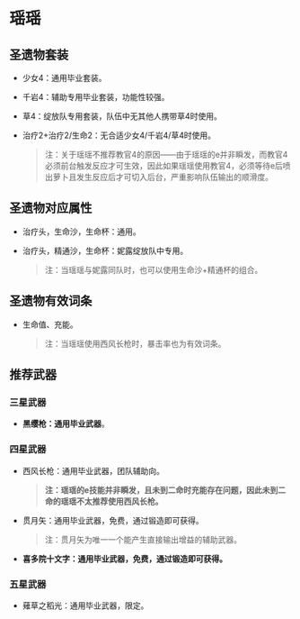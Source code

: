 # 瑶瑶

## 圣遗物套装

- 少女4：通用毕业套装。

- 千岩4：辅助专用毕业套装，功能性较强。

- 草4：绽放队专用套装，队伍中无其他人携带草4时使用。

- 治疗2+治疗2/生命2：无合适少女4/千岩4/草4时使用。

  > 注：关于瑶瑶不推荐教官4的原因——由于瑶瑶的e并非瞬发，而教官4必须前台触发反应才可生效，因此如果瑶瑶使用教官4，必须等待e后喷出萝卜且发生反应后才可切入后台，严重影响队伍输出的顺滑度。  

## 圣遗物对应属性

- 治疗头，生命沙，生命杯：通用。

- 治疗头，精通沙，生命杯：妮露绽放队中专用。

  > 注：当瑶瑶与妮露同队时，也可以使用生命沙+精通杯的组合。  

## 圣遗物有效词条

- 生命值、充能。

  > 注：当瑶瑶使用西风长枪时，暴击率也为有效词条。  

## 推荐武器

### 三星武器

- **黑缨枪：通用毕业武器**。

### 四星武器

- 西风长枪：通用毕业武器，团队辅助向。

  > **注：瑶瑶的e技能并非瞬发，且未到二命时充能存在问题，因此未到二命的瑶瑶不太推荐使用西风长枪。**  

- 贯月矢：通用毕业武器，免费，通过锻造即可获得。

  > 注：贯月矢为唯一一个能产生直接输出增益的辅助武器。  

- **喜多院十文字：通用毕业武器，免费，通过锻造即可获得。**

### 五星武器

- 薙草之稻光：通用毕业武器，限定。
